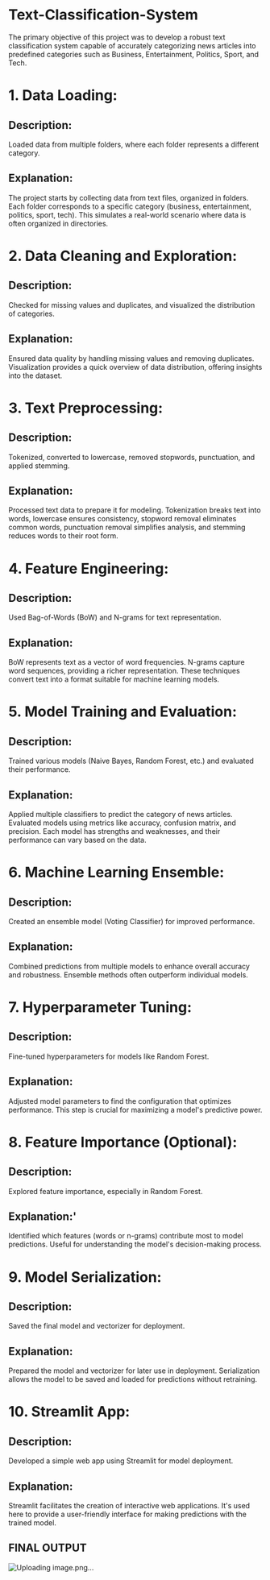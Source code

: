 # Text-Classification-System
The primary objective of this project was to develop a robust text classification system capable of accurately categorizing news articles into predefined categories such as Business, Entertainment, Politics, Sport, and Tech.
# 1. Data Loading:
## Description:
Loaded data from multiple folders, where each folder represents a different category.
## Explanation: 
The project starts by collecting data from text files, organized in folders. Each folder corresponds to a specific category (business, entertainment, politics, sport, tech). This simulates a real-world scenario where data is often organized in directories.
# 2. Data Cleaning and Exploration:
## Description: 
Checked for missing values and duplicates, and visualized the distribution of categories.
## Explanation: 
Ensured data quality by handling missing values and removing duplicates. Visualization provides a quick overview of data distribution, offering insights into the dataset.
# 3. Text Preprocessing:
## Description:
Tokenized, converted to lowercase, removed stopwords, punctuation, and applied stemming.
## Explanation:
Processed text data to prepare it for modeling. Tokenization breaks text into words, lowercase ensures consistency, stopword removal eliminates common words, punctuation removal simplifies analysis, and stemming reduces words to their root form.
# 4. Feature Engineering:
## Description:
Used Bag-of-Words (BoW) and N-grams for text representation.
## Explanation:
BoW represents text as a vector of word frequencies. N-grams capture word sequences, providing a richer representation. These techniques convert text into a format suitable for machine learning models.
# 5. Model Training and Evaluation:
## Description:
Trained various models (Naive Bayes, Random Forest, etc.) and evaluated their performance.
## Explanation: 
Applied multiple classifiers to predict the category of news articles. Evaluated models using metrics like accuracy, confusion matrix, and precision. Each model has strengths and weaknesses, and their performance can vary based on the data.
# 6. Machine Learning Ensemble:
## Description:
Created an ensemble model (Voting Classifier) for improved performance.
## Explanation: 
Combined predictions from multiple models to enhance overall accuracy and robustness. Ensemble methods often outperform individual models.
# 7. Hyperparameter Tuning:
## Description:
Fine-tuned hyperparameters for models like Random Forest.
## Explanation:
Adjusted model parameters to find the configuration that optimizes performance. This step is crucial for maximizing a model's predictive power.
# 8. Feature Importance (Optional):
## Description:
Explored feature importance, especially in Random Forest.
## Explanation:'
Identified which features (words or n-grams) contribute most to model predictions. Useful for understanding the model's decision-making process.
# 9. Model Serialization:
## Description: 
Saved the final model and vectorizer for deployment.
## Explanation: 
Prepared the model and vectorizer for later use in deployment. Serialization allows the model to be saved and loaded for predictions without retraining.
# 10. Streamlit App:
## Description: 
Developed a simple web app using Streamlit for model deployment.
## Explanation: 
Streamlit facilitates the creation of interactive web applications. It's used here to provide a user-friendly interface for making predictions with the trained model.

## FINAL OUTPUT
![Uploading image.png…]()

